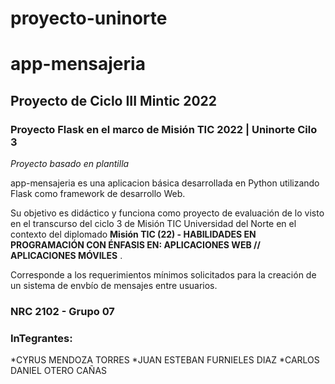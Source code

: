 # proyecto-uninorte
# app-mensajeria
## Proyecto de Ciclo III Mintic 2022

### Proyecto Flask en el marco de Misión TIC 2022 | Uninorte Cilo 3

_Proyecto basado en plantilla_

app-mensajeria es una aplicacion básica desarrollada en Python utilizando Flask como framework de desarrollo Web.

Su objetivo es didáctico y funciona como proyecto de evaluación de lo visto en el transcurso del ciclo 3 de Misión TIC Universidad del Norte en el contexto del diplomado __Misión TIC (22) - HABILIDADES EN PROGRAMACIÓN CON ÉNFASIS EN: APLICACIONES WEB // APLICACIONES MÓVILES__ . 

Corresponde a los requerimientos mínimos solicitados para la creación de un sistema de envbío de mensajes entre usuarios.

### NRC 2102 - Grupo 07

### InTegrantes: 
*CYRUS MENDOZA TORRES
*JUAN ESTEBAN FURNIELES DIAZ
*CARLOS DANIEL OTERO CAÑAS
